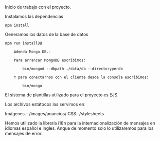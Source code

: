 Inicio de trabajo con el proyecto.

Instalamos las dependencias

    npm install

Generamos los datos de la base de datos

    npm run installDB

        Adenda Mongo DB.-

        Para arrancar MongoDB escribimos:

            bin/mongod --dbpath ./data/db --directoryperdb

        Y para conectarnos con el cliente desde la consola escribimos:

            bin/mongo


El sistema de plantillas utilizado para el proyecto es EJS. 

Los archivos estátocos los servimos en:

Imágenes.- /images/anuncios/
CSS.-/stylesheets

Hemos utilizado la librería i18n para la internacionalización de mensajes en idiomas español e ingles. Anque de momento solo lo utilizaremos para los mensajes de error.